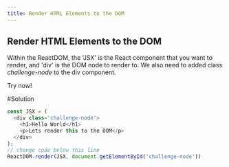 ```yaml
---
title: Render HTML Elements to the DOM
---
```

## Render HTML Elements to the DOM

Within the ReactDOM, the 'JSX' is the React component that you want to render, and 'div' is the DOM node to render to.
We also need to added class *challenge-node* to the div component.




Try now! 


#Solution



```javascript
const JSX = (
  <div class='challenge-node'>
    <h1>Hello World</h1>
    <p>Lets render this to the DOM</p>
  </div>
);
// change code below this line
ReactDOM.render(JSX, document.getElementById('challenge-node'))
```


